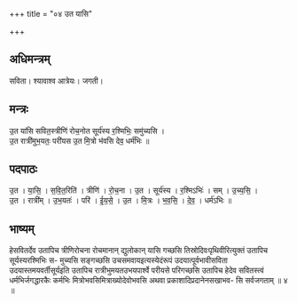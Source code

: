 +++
title = "०४ उत यासि"

+++
## अधिमन्त्रम्
सविता। श्यावाश्व आत्रेयः। जगती।

## मन्त्रः
उ॒त या॑सि सवित॒स्त्रीणि॑ रोच॒नोत सूर्य॑स्य र॒श्मिभिः॒ समु॑च्यसि ।  
उ॒त रात्री॑मुभ॒यतः॒ परी॑यस उ॒त मि॒त्रो भ॑वसि देव॒ धर्म॑भिः ॥

## पदपाठः
उ॒त । या॒सि॒ । स॒वि॒त॒रिति॑ । त्रीणि॑ । रो॒च॒ना । उ॒त । सूर्य॑स्य । र॒श्मिऽभिः॑ । सम् । उ॒च्य॒सि॒ ।  
उ॒त । रात्री॑म् । उ॒भ॒यतः॑ । परि॑ । ई॒य॒से॒ । उ॒त । मि॒त्रः । भ॒व॒सि॒ । दे॒व॒ । धर्म॑ऽभिः ॥

## भाष्यम्
हेसवितर्देव उतापिच त्रीणिरोचना रोचमानान् द्युलोकान् यासि गच्छसि तिस्रोदिवःपृथिवीरित्युक्तं उतापिच सूर्यस्यरश्मिभिः स- मुच्यसि सङ्गच्छसि उचसमवायइत्यस्येदंरूपं उदयात्पूर्वभावीसविता उदयास्तमयवर्तीसूर्यइति उतापिच रात्रीभुमयतउभयपार्श्वे परीयसे परिगच्छसि उतापिच हेदेव सवितस्त्वं धर्मभिर्जगद्धारकैः कर्मभिः मित्रोभवसिमित्राख्योदेवोभवसि अथवा प्रकाशादिप्रदानेनसखाभव- सि सर्वजगताम् ॥ ४ ॥